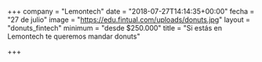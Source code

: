 +++
company = "Lemontech"
date = "2018-07-27T14:14:35+00:00"
fecha = "27 de julio"
image = "https://edu.fintual.com/uploads/donuts.jpg"
layout = "donuts_fintech"
minimum = "desde $250.000"
title = "Si estás en Lemontech te queremos mandar donuts"

+++

